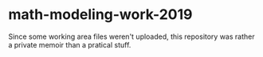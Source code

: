 # math-modeling-work-2019
Since some working area files weren't uploaded, this repository was rather a private memoir than a pratical stuff.
